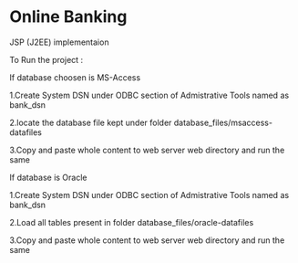 Online Banking
==============

JSP (J2EE) implementaion
 
To Run the project :



If database choosen is MS-Access

1.Create System DSN under ODBC section of Admistrative Tools named as bank_dsn

2.locate the database file  kept under folder database_files/msaccess-datafiles

3.Copy and paste whole content to web server web directory and run the same


 
If database is Oracle


1.Create System DSN under ODBC section of Admistrative Tools named as bank_dsn

2.Load all tables present in folder database_files/oracle-datafiles

3.Copy and paste whole content to web server web directory and run the same
      
   